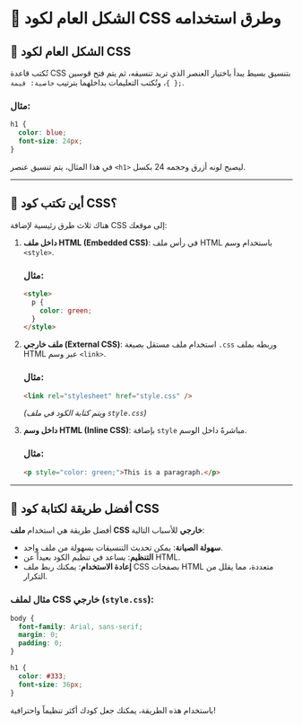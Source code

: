# 🎨 الشكل العام لكود CSS وطرق استخدامه

## 📌 الشكل العام لكود CSS

تُكتب قاعدة CSS بتنسيق بسيط يبدأ باختيار العنصر الذي تريد تنسيقه، ثم يتم فتح قوسين `{ }`، وتُكتب التعليمات بداخلهما بترتيب `خاصية: قيمة;`.

### مثال:

```css
h1 {
  color: blue;
  font-size: 24px;
}
```

في هذا المثال، يتم تنسيق عنصر `<h1>` ليصبح لونه أزرق وحجمه 24 بكسل.

---

## 📌 أين تكتب كود CSS؟

هناك ثلاث طرق رئيسية لإضافة CSS إلى موقعك:

1. **داخل ملف HTML (Embedded CSS)**: في رأس ملف HTML باستخدام وسم `<style>`.

   ### مثال:

   ```html
   <style>
     p {
       color: green;
     }
   </style>
   ```

2. **ملف خارجي (External CSS)**: استخدام ملف مستقل بصيغة `.css` وربطه بملف HTML عبر وسم `<link>`.

   ### مثال:

   ```html
   <link rel="stylesheet" href="style.css" />
   ```

   _(ويتم كتابة الكود في ملف `style.css`)_

3. **داخل وسم HTML (Inline CSS)**: بإضافة `style` مباشرةً داخل الوسم.

   ### مثال:

   ```html
   <p style="color: green;">This is a paragraph.</p>
   ```

---

## 📌 أفضل طريقة لكتابة كود CSS

أفضل طريقة هي استخدام **ملف CSS خارجي** للأسباب التالية:

- **سهولة الصيانة**: يمكن تحديث التنسيقات بسهولة من ملف واحد.
- **التنظيم**: يساعد في تنظيم الكود بعيداً عن HTML.
- **إعادة الاستخدام**: يمكنك ربط ملف CSS بصفحات HTML متعددة، مما يقلل من التكرار.

### مثال لملف CSS خارجي (`style.css`):

```css
body {
  font-family: Arial, sans-serif;
  margin: 0;
  padding: 0;
}

h1 {
  color: #333;
  font-size: 36px;
}
```

باستخدام هذه الطريقة، يمكنك جعل كودك أكثر تنظيماً واحترافية!
